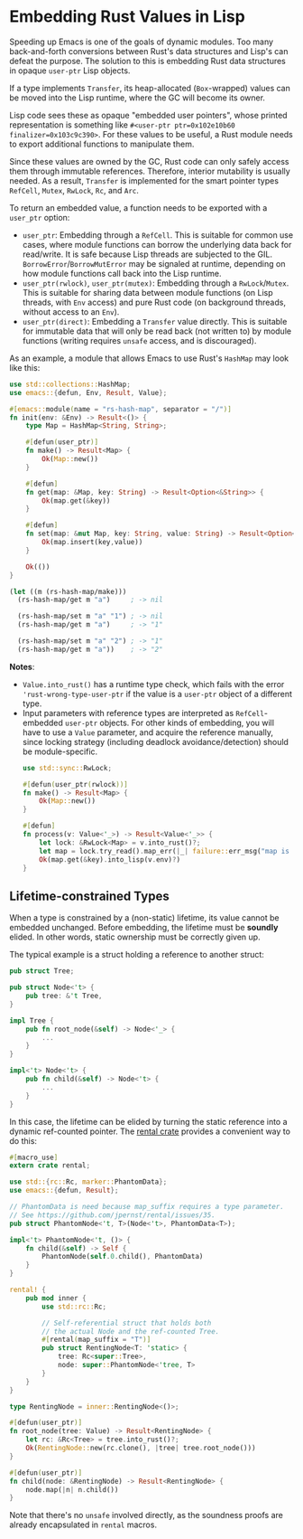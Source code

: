 # Embedding Rust Values in Lisp

Speeding up Emacs is one of the goals of dynamic modules. Too many back-and-forth conversions between Rust's data structures and Lisp's can defeat the purpose. The solution to this is embedding Rust data structures in opaque `user-ptr` Lisp objects.

If a type implements `Transfer`, its heap-allocated (`Box`-wrapped) values can be moved into the Lisp runtime, where the GC will become its owner.

Lisp code sees these as opaque "embedded user pointers", whose printed representation is something like `#<user-ptr ptr=0x102e10b60 finalizer=0x103c9c390>`. For these values to be useful, a Rust module needs to export additional functions to manipulate them.

Since these values are owned by the GC, Rust code can only safely access them through immutable references. Therefore, interior mutability is usually needed. As a result, `Transfer` is implemented for the smart pointer types `RefCell`, `Mutex`, `RwLock`, `Rc`, and `Arc`.

To return an embedded value, a function needs to be exported with a `user_ptr` option:
- `user_ptr`: Embedding through a `RefCell`. This is suitable for common use cases, where module functions can borrow the underlying data back for read/write. It is safe because Lisp threads are subjected to the GIL. `BorrowError`/`BorrowMutError` may be signaled at runtime, depending on how module functions call back into the Lisp runtime.
- `user_ptr(rwlock)`, `user_ptr(mutex)`: Embedding through a `RwLock`/`Mutex`. This is suitable for sharing data between module functions (on Lisp threads, with `Env` access) and pure Rust code (on background threads, without access to an `Env`).
- `user_ptr(direct)`: Embedding a `Transfer` value directly. This is suitable for immutable data that will only be read back (not written to) by module functions (writing requires `unsafe` access, and is discouraged).

As an example, a module that allows Emacs to use Rust's `HashMap` may look like this:

```rust
use std::collections::HashMap;
use emacs::{defun, Env, Result, Value};

#[emacs::module(name = "rs-hash-map", separator = "/")]
fn init(env: &Env) -> Result<()> {
    type Map = HashMap<String, String>;

    #[defun(user_ptr)]
    fn make() -> Result<Map> {
        Ok(Map::new())
    }

    #[defun]
    fn get(map: &Map, key: String) -> Result<Option<&String>> {
        Ok(map.get(&key))
    }

    #[defun]
    fn set(map: &mut Map, key: String, value: String) -> Result<Option<String>> {
        Ok(map.insert(key,value))
    }

    Ok(())
}
```

```lisp
(let ((m (rs-hash-map/make)))
  (rs-hash-map/get m "a")     ; -> nil

  (rs-hash-map/set m "a" "1") ; -> nil
  (rs-hash-map/get m "a")     ; -> "1"

  (rs-hash-map/set m "a" "2") ; -> "1"
  (rs-hash-map/get m "a"))    ; -> "2"
```

**Notes**:
- `Value.into_rust()` has a runtime type check, which fails with the error `'rust-wrong-type-user-ptr` if the value is a `user-ptr` object of a different type.
- Input parameters with reference types are interpreted as `RefCell`-embedded `user-ptr` objects. For other kinds of embedding, you will have to use a `Value` parameter, and acquire the reference manually, since locking strategy (including deadlock avoidance/detection) should be module-specific.
    ```rust
    use std::sync::RwLock;

    #[defun(user_ptr(rwlock))]
    fn make() -> Result<Map> {
        Ok(Map::new())
    }

    #[defun]
    fn process(v: Value<'_>) -> Result<Value<'_>> {
        let lock: &RwLock<Map> = v.into_rust()?;
        let map = lock.try_read().map_err(|_| failure::err_msg("map is busy"))?;
        Ok(map.get(&key).into_lisp(v.env)?)
    }
    ```

## Lifetime-constrained Types

When a type is constrained by a (non-static) lifetime, its value cannot be embedded unchanged. Before embedding, the lifetime must be **soundly** elided. In other words, static ownership must be correctly given up.

The typical example is a struct holding a reference to another struct:

```rust
pub struct Tree;

pub struct Node<'t> {
    pub tree: &'t Tree,
}

impl Tree {
    pub fn root_node(&self) -> Node<'_> {
        ...
    }
}

impl<'t> Node<'t> {
    pub fn child(&self) -> Node<'t> {
        ...
    }
}
```

In this case, the lifetime can be elided by turning the static reference into a dynamic ref-counted pointer. The [rental crate](https://github.com/jpernst/rental) provides a convenient way to do this:

```rust
#[macro_use]
extern crate rental;

use std::{rc::Rc, marker::PhantomData};
use emacs::{defun, Result};

// PhantomData is need because map_suffix requires a type parameter.
// See https://github.com/jpernst/rental/issues/35.
pub struct PhantomNode<'t, T>(Node<'t>, PhantomData<T>);

impl<'t> PhantomNode<'t, ()> {
    fn child(&self) -> Self {
        PhantomNode(self.0.child(), PhantomData)
    }
}

rental! {
    pub mod inner {
        use std::rc::Rc;

        // Self-referential struct that holds both
        // the actual Node and the ref-counted Tree.
        #[rental(map_suffix = "T")]
        pub struct RentingNode<T: 'static> {
            tree: Rc<super::Tree>,
            node: super::PhantomNode<'tree, T>
        }
    }
}

type RentingNode = inner::RentingNode<()>;

#[defun(user_ptr)]
fn root_node(tree: Value) -> Result<RentingNode> {
    let rc: &Rc<Tree> = tree.into_rust()?;
    Ok(RentingNode::new(rc.clone(), |tree| tree.root_node()))
}

#[defun(user_ptr)]
fn child(node: &RentingNode) -> Result<RentingNode> {
    node.map(|n| n.child())
}
```

Note that there's no `unsafe` involved directly, as the soundness proofs are already encapsulated in `rental` macros.
